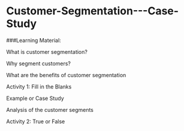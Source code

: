 # Customer-Segmentation---Case-Study

###Learning Material:

  What is customer segmentation?
  
  Why segment customers?
  
  What are the benefits of customer segmentation
  
  Activity 1: Fill in the Blanks
  
  Example or Case Study
  
  Analysis of the customer segments
  
  Activity 2: True or False
